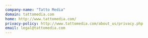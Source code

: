 ```yaml
---
company-name: "Tatto Media"
domain: tattomedia.com
home: http://www.tattomedia.com/
privacy-policy: http://www.tattomedia.com/about_us/privacy.php
email: legal@tattomedia.com
---
```





